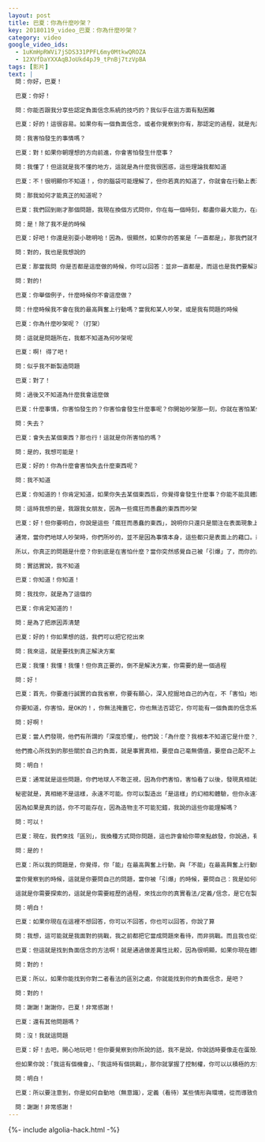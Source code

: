 ```yaml
---
layout: post
title: 巴夏：你為什麼吵架？
key: 20180119_video_巴夏：你為什麼吵架？
category: video
google_video_ids:
  - 1uKmHpRWVi7jSDS331PPFL6my0MtkwQROZA
  - 12XVfDaYXXAqBJoUkd4pJ9_tPnBj7tzVpBA
tags: [影片]
text: |
  問：你好，巴夏！

  巴夏：你好！

  問：你能否跟我分享些認定負面信念系統的技巧的？我似乎在這方面有點困難

  巴夏：好的！這很容易。如果你有一個負面信念，或者你覺察到你有，那認定的過程，就是先認可它，接著放大它，然後問這個問題：「如果我真的成為我想成為的人，那發生什麼事情，絕對會讓我很害怕」這個答案是什麼？

  問：我害怕發生的事情嗎？

  巴夏：對！如果你朝理想的方向前進，你會害怕發生什麼事？

  問：我懂了！但這就是我不懂的地方，這就是為什麼我很困惑，這些理論我都知道

  巴夏：不！很明顯你不知道！，你的腦袋可能理解了，但你若真的知道了，你就會在行動上表現出來，「知識」與「行動」是同義詞，如果我叫你走過這房間，你會毫不猶豫，直接地走過去，因為你知道怎麼做，你也會這麼「行動」。這也說明，你知道你能做得到。如果你沒在行動中表現出來，那說明你還不知道，你只是腦袋上理解了而已。

  問：那我如何才能真正的知道呢？

  巴夏：我們回到剛才那個問題，我現在換個方式問你，你在每一個時刻，都盡你最大能力，在最高興奮上，不斷行動，並對某個特定結果「零」執著嗎？「是」還是「不是」？

  問：是！除了我不是的時候

  巴夏：好吧！你還是別耍小聰明哈！因為，很顯然，如果你的答案是「一直都是」，那我們就不會有這次對話，對吧？

  問：對的，我也是我想說的

  巴夏：那當我問 你是否都是這麼做的時候，你可以回答：並非一直都是，而這也是我們要解決的問題，是吧？

  問：對的!

  巴夏：你舉個例子，什麼時候你不會這麼做？

  問：什麼時候我不會在我的最高興奮上行動嗎？當我和某人吵架，或是我有問題的時候

  巴夏：你為什麼吵架呢？（打架）

  問：這就是問題所在，我都不知道為何吵架呢

  巴夏：啊! 得了吧！

  問：似乎我不斷製造問題

  巴夏：對了！

  問：過後又不知道為什麼我會這麼做

  巴夏：什麼事情，你害怕發生的？你害怕會發生什麼事呢？你開始吵架那一刻，你就在害怕某件事，你害怕你得不到你需要的東西

  問：失去？

  巴夏：會失去某個東西？那也行！這就是你所害怕的嗎？

  問：是的，我想可能是！

  巴夏：好的！你為什麼會害怕失去什麼東西呢？

  問：我不知道

  巴夏：你知道的！你肯定知道，如果你失去某個東西后，你覺得會發生什麼事？你能不能具體說清楚，你害怕失去的是什麼？

  問：這時我想的是，我跟我女朋友，因為一些瘋狂而愚蠢的東西而吵架

  巴夏：好！但你要明白，你說是這些「瘋狂而愚蠢的東西」，說明你只還只是關注在表面現象上，你只是被這些小事情觸發了，因為你還有著更深層次的問題，更深層次的恐懼。

  通常，當你們地球人吵架時，你們所吵的，並不是因為事情本身，這些都只是表面上的藉口。藉口，是讓你知道，在你暗流湧動的內心深處，有什麼東西你還不敢面對。但是，當你勇敢面對，並且把它搬到檯面上來，那你就可以處理真正的問題了。

  所以，你真正的問題是什麼？你到底是在害怕什麼？當你突然感覺自己被「引爆」了，而你的反應，就是吵架，那你內心深處，真正害怕發生的，是什麼事？

  問：實話實說，我不知道

  巴夏：你知道！你知道！

  問：我找你，就是為了這個的

  巴夏：你肯定知道的！

  問：是為了把原因弄清楚

  巴夏：好的！你如果想的話，我們可以把它挖出來

  問：我來這，就是要找到真正解決方案

  巴夏：我懂！我懂！我懂！但你真正要的，倒不是解決方案，你需要的是一個過程

  問：好！

  巴夏：首先，你要進行誠實的自我省察，你要有願心，深入挖掘地自己的內在，不「害怕」地面對「害怕」，這是第一步。

  你要知道，你害怕，是OK的！，你無法掩蓋它，你也無法否認它，你可能有一個負面的信念系統，在你內心非常深的地方，不斷製造恐懼，你必須深入挖掘，找出這個信念系統。但你面對害怕時，不能害怕，你要找到它，就不能害怕，但我可以告訴你一個小秘密

  問：好啊！

  巴夏：當人們發現，他們有所謂的「深度恐懼」，他們說：「為什麼？我根本不知道它是什麼？」，通常是因為，他們有個信念，很可能是個 無意識的信念，認為如果他們真的深入挖掘，並且找到這個信念，他們會害怕找到的這個信念是真實的，你明白嗎？

  他們擔心所找到的那些關於自己的負面，就是事實真相，要麼自己毫無價值，要麼自己配不上（不值得），要麼自己是無關緊要的人，你明白嗎？

  問：明白！

  巴夏：通常就是這些問題，你們地球人不敢正視，因為你們害怕，害怕看了以後，發現真相就是這樣。

  秘密就是，真相絕不是這樣，永遠不可能。你可以製造出「是這樣」的幻相和體驗，但你永遠不可能是個無價值的人，你永遠不可能是個不值得擁有喜樂的人，你永遠不可能無所歸屬，永遠不可能，你永遠不可能沒什麼東西可給，這些永遠都不會是真的。

  因為如果是真的話，你不可能存在，因為造物主不可能犯錯，我說的這些你能理解嗎？

  問：可以！

  巴夏：現在，我們來找「區別」，我換種方式問你問題，這也許會給你帶來點啟發，你說過，有時候你可以在你最高興奮上行動，並且不會觸發任何恐懼，是吧？

  問：是的！

  巴夏：所以我的問題是，你覺得，你「能」在最高興奮上行動，與「不能」在最高興奮上行動時，有何區別？你覺得不同情形，有何區別？你在這是喜悅，在那卻是恐懼，你到底是怎麼看，會讓你覺得差異如此之大？你是如何定義（看待）不同情境產生的區別的？

  當你覺察到的時候，這就是你要問自己的問題，當你被「引爆」的時候，要問自己：我是如何看待當下這種情形的？這跟我在喜悅且不消極應對下的情形，有何區別？我怎麼會把二者看成有所差別（因為表現出來的態度不同）

  這就是你需要探索的，這就是你需要經歷的過程，來找出你的真實看法/定義/信念，是它在製造恐懼，是它造成了憤怒，是它引發你去吵架，明白嗎？

  問：明白！

  巴夏：如果你現在在這裡不想回答，你可以不回答，你也可以回答，你說了算

  問：我想，這可能就是我面對的挑戰，我之前都把它當成問題來看待，而非挑戰。而且我也從沒覺察到，在喜悅的上的行動，和不在喜悅的行動二者的區別，而且也根本沒認真看過，我只是一頭想找到把我絆倒的負面信念系統是什麼

  巴夏：但這就是找到負面信念的方法啊！就是通過做差異性比較，因為很明顯，如果你現在體驗到的是喜悅，那說明你對「自己跟這個情形的關係」的看法與「自己跟那個情形的關係」的看法，非常不同，是吧？

  問：對的！

  巴夏：所以，如果你能找到你對二者看法的區別之處，你就能找到你的負面信念，是吧？

  問：對的！

  問：謝謝！謝謝你，巴夏！非常感謝！

  巴夏：還有其他問題嗎？

  問：沒！我就這問題

  巴夏：好！去吧，開心地玩吧！但你要覺察到你所說的話，我不是說，你說話時要像走在蛋殼上，句句小心謹慎，但通常你會發現，你的負面信念 會在你的話語中表現出來，因為當你說：「我有個問題」，那你能對問題做什麼？什麼都做不了。

  但如果你說：「我這有個機會」、「我這時有個挑戰」，那你就掌握了控制權，你可以以積極的方式，對此做些事情，明白嗎？

  問：明白！

  巴夏：所以要注意到，你是如何自動地（無意識），定義（看待）某些情形與環境，從而導致你與它們的關係，不能以最積極的方式為你服務，要注意到自己是如何建構事件的，然後通過上述步驟，來弄清楚自己與不同情境的不同關係，如果你願意聽，負面信念 它自己就會透露答案，好嗎？

  問：謝謝！非常感謝！
---
```


{%- include algolia-hack.html -%}
